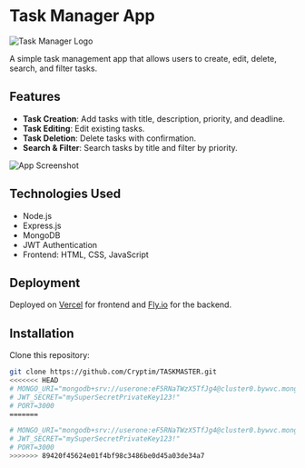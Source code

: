 # Task Manager App

![Task Manager Logo](https://github.com/Cryptim/TASKMASTER/blob/2d5450a98ff49f072c8b3b1ec93f0ad8d1f8f0b1/login.png)

A simple task management app that allows users to create, edit, delete, search, and filter tasks.

## Features

- **Task Creation**: Add tasks with title, description, priority, and deadline.
- **Task Editing**: Edit existing tasks.
- **Task Deletion**: Delete tasks with confirmation.
- **Search & Filter**: Search tasks by title and filter by priority.

![App Screenshot](https://github.com/Cryptim/TASKMASTER/blob/e060acbd21a797ce1411bf6ed82620402e8d4a0e/Home.png)

## Technologies Used

- Node.js
- Express.js
- MongoDB
- JWT Authentication
- Frontend: HTML, CSS, JavaScript

## Deployment

Deployed on [Vercel](https://vercel.com/) for frontend and [Fly.io](https://fly.io/) for the backend.

## Installation

Clone this repository:

```bash
git clone https://github.com/Cryptim/TASKMASTER.git
<<<<<<< HEAD
# MONGO_URI="mongodb+srv://userone:eF5RNaTWzX5TfJg4@cluster0.bywvc.mongodb.net/?retryWrites=true&w=majority&appName=Cluster0"
# JWT_SECRET="mySuperSecretPrivateKey123!"
# PORT=3000
=======

# MONGO_URI="mongodb+srv://userone:eF5RNaTWzX5TfJg4@cluster0.bywvc.mongodb.net/?retryWrites=true&w=majority&appName=Cluster0"
# JWT_SECRET="mySuperSecretPrivateKey123!"
# PORT=3000
>>>>>>> 89420f45624e01f4bf98c3486be0d45a03de34a7
